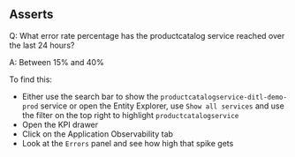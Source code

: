 ## Asserts
Q: What error rate percentage has the productcatalog service reached over the last 24 hours?

A: Between 15% and 40%

To find this:
- Either use the search bar to show the `productcatalogservice-ditl-demo-prod` service or open the Entity Explorer, use `Show all services` and use the filter on the top right to highlight `productcatalogservice`
- Open the KPI drawer
- Click on the Application Observability tab
- Look at the `Errors` panel and see how high that spike gets
